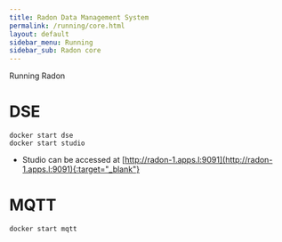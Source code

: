 ```yaml
---
title: Radon Data Management System
permalink: /running/core.html
layout: default
sidebar_menu: Running
sidebar_sub: Radon core
---
```


Running Radon


# DSE


```shell
docker start dse
docker start studio
```

- Studio can be accessed at [http://radon-1.apps.l:9091](http://radon-1.apps.l:9091){:target="_blank"}

# MQTT


```shell
docker start mqtt
```
